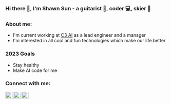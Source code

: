 ### Hi there 👋, I'm Shawn Sun - a guitarist 🎸, coder 💻, skier 🎿

### About me:

- I'm current working at [C3 AI](https://c3.ai) as a lead engineer and a manager
- I'm interested in all cool and fun technologies which make our life better

### 2023 Goals

- Stay healthy
- Make AI code for me

### Connect with me:

[<img align="left" alt="Bilibili" width="22px" src="https://cdn.jsdelivr.net/npm/simple-icons@3.13.0/icons/bilibili.svg" />][bilibili]
[<img align="left" alt="LinkedIn" width="22px" src="https://cdn.jsdelivr.net/npm/simple-icons@v3/icons/linkedin.svg" />][linkedin]
[<img align="left" alt="Instagram" width="22px" src="https://cdn.jsdelivr.net/npm/simple-icons@v3/icons/instagram.svg" />][instagram]


[bilibili]: https://space.bilibili.com/114859
[instagram]: https://www.instagram.com/shawnzhesun 
[linkedin]: https://www.linkedin.com/in/sunzhe/

